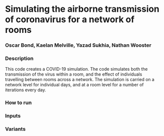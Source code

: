# Simulating the airborne transmission of coronavirus for a network of rooms


### Oscar Bond, Kaelan Melville, Yazad Sukhia, Nathan Wooster



### Description

This code creates a COVID-19 simulation. The code simulates both the transmission of the virus within a room, and the effect of individuals 
travelling between rooms across a network. The simulation is carried on a network level for individual days, 
and at a room level for a number of iterations every day.

### How to run



### Inputs 



### Variants 